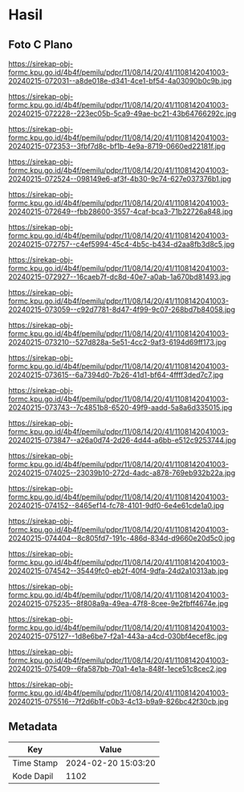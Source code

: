 # Hasil

## Foto C Plano

https://sirekap-obj-formc.kpu.go.id/4b4f/pemilu/pdpr/11/08/14/20/41/1108142041003-20240215-072031--a8de018e-d341-4ce1-bf54-4a03090b0c9b.jpg

https://sirekap-obj-formc.kpu.go.id/4b4f/pemilu/pdpr/11/08/14/20/41/1108142041003-20240215-072228--223ec05b-5ca9-49ae-bc21-43b64766292c.jpg

https://sirekap-obj-formc.kpu.go.id/4b4f/pemilu/pdpr/11/08/14/20/41/1108142041003-20240215-072353--3fbf7d8c-bf1b-4e9a-8719-0660ed22181f.jpg

https://sirekap-obj-formc.kpu.go.id/4b4f/pemilu/pdpr/11/08/14/20/41/1108142041003-20240215-072524--098149e6-af3f-4b30-9c74-627e037376b1.jpg

https://sirekap-obj-formc.kpu.go.id/4b4f/pemilu/pdpr/11/08/14/20/41/1108142041003-20240215-072649--fbb28600-3557-4caf-bca3-71b22726a848.jpg

https://sirekap-obj-formc.kpu.go.id/4b4f/pemilu/pdpr/11/08/14/20/41/1108142041003-20240215-072757--c4ef5994-45c4-4b5c-b434-d2aa8fb3d8c5.jpg

https://sirekap-obj-formc.kpu.go.id/4b4f/pemilu/pdpr/11/08/14/20/41/1108142041003-20240215-072927--16caeb7f-dc8d-40e7-a0ab-1a670bd81493.jpg

https://sirekap-obj-formc.kpu.go.id/4b4f/pemilu/pdpr/11/08/14/20/41/1108142041003-20240215-073059--c92d7781-8d47-4f99-9c07-268bd7b84058.jpg

https://sirekap-obj-formc.kpu.go.id/4b4f/pemilu/pdpr/11/08/14/20/41/1108142041003-20240215-073210--527d828a-5e51-4cc2-9af3-6194d69ff173.jpg

https://sirekap-obj-formc.kpu.go.id/4b4f/pemilu/pdpr/11/08/14/20/41/1108142041003-20240215-073615--6a7394d0-7b26-41d1-bf64-4ffff3ded7c7.jpg

https://sirekap-obj-formc.kpu.go.id/4b4f/pemilu/pdpr/11/08/14/20/41/1108142041003-20240215-073743--7c4851b8-6520-49f9-aadd-5a8a6d335015.jpg

https://sirekap-obj-formc.kpu.go.id/4b4f/pemilu/pdpr/11/08/14/20/41/1108142041003-20240215-073847--a26a0d74-2d26-4d44-a6bb-e512c9253744.jpg

https://sirekap-obj-formc.kpu.go.id/4b4f/pemilu/pdpr/11/08/14/20/41/1108142041003-20240215-074025--23039b10-272d-4adc-a878-769eb932b22a.jpg

https://sirekap-obj-formc.kpu.go.id/4b4f/pemilu/pdpr/11/08/14/20/41/1108142041003-20240215-074152--8465ef14-fc78-4101-9df0-6e4e61cde1a0.jpg

https://sirekap-obj-formc.kpu.go.id/4b4f/pemilu/pdpr/11/08/14/20/41/1108142041003-20240215-074404--8c805fd7-191c-486d-834d-d9660e20d5c0.jpg

https://sirekap-obj-formc.kpu.go.id/4b4f/pemilu/pdpr/11/08/14/20/41/1108142041003-20240215-074542--35449fc0-eb2f-40f4-9dfa-24d2a10313ab.jpg

https://sirekap-obj-formc.kpu.go.id/4b4f/pemilu/pdpr/11/08/14/20/41/1108142041003-20240215-075235--8f808a9a-49ea-47f8-8cee-9e2fbff4674e.jpg

https://sirekap-obj-formc.kpu.go.id/4b4f/pemilu/pdpr/11/08/14/20/41/1108142041003-20240215-075127--1d8e6be7-f2a1-443a-a4cd-030bf4ecef8c.jpg

https://sirekap-obj-formc.kpu.go.id/4b4f/pemilu/pdpr/11/08/14/20/41/1108142041003-20240215-075409--6fa587bb-70a1-4e1a-848f-1ece51c8cec2.jpg

https://sirekap-obj-formc.kpu.go.id/4b4f/pemilu/pdpr/11/08/14/20/41/1108142041003-20240215-075516--7f2d6b1f-c0b3-4c13-b9a9-826bc42f30cb.jpg


## Metadata

| Key        | Value               |
| ---------- | ------------------- |
| Time Stamp | 2024-02-20 15:03:20 |
| Kode Dapil | 1102                |



